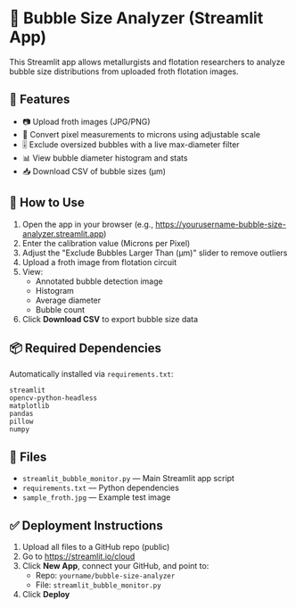 # 🫧 Bubble Size Analyzer (Streamlit App)

This Streamlit app allows metallurgists and flotation researchers to analyze bubble size distributions from uploaded froth flotation images.

## 🚀 Features
- 📷 Upload froth images (JPG/PNG)
- 📐 Convert pixel measurements to microns using adjustable scale
- 🎚️ Exclude oversized bubbles with a live max-diameter filter
- 📊 View bubble diameter histogram and stats
- 📥 Download CSV of bubble sizes (µm)

## 🔧 How to Use
1. Open the app in your browser (e.g., https://yourusername-bubble-size-analyzer.streamlit.app)
2. Enter the calibration value (Microns per Pixel)
3. Adjust the "Exclude Bubbles Larger Than (µm)" slider to remove outliers
4. Upload a froth image from flotation circuit
5. View:
   - Annotated bubble detection image
   - Histogram
   - Average diameter
   - Bubble count
6. Click **Download CSV** to export bubble size data

## 📦 Required Dependencies
Automatically installed via `requirements.txt`:
```
streamlit
opencv-python-headless
matplotlib
pandas
pillow
numpy
```

## 📁 Files
- `streamlit_bubble_monitor.py` — Main Streamlit app script
- `requirements.txt` — Python dependencies
- `sample_froth.jpg` — Example test image

## ✅ Deployment Instructions
1. Upload all files to a GitHub repo (public)
2. Go to https://streamlit.io/cloud
3. Click **New App**, connect your GitHub, and point to:
   - Repo: `yourname/bubble-size-analyzer`
   - File: `streamlit_bubble_monitor.py`
4. Click **Deploy**
